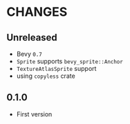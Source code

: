 # CHANGES

## Unreleased

* Bevy `0.7`
* `Sprite` supports `bevy_sprite::Anchor`
* `TextureAtlasSprite` support
* using `copyless` crate

## 0.1.0

* First version